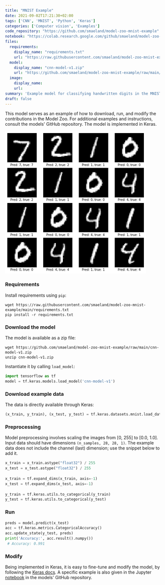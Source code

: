 ```yaml
---
title: "MNIST Example"
date: 2021-09-02T17:21:30+02:00
tags: ['CNN', 'MNIST', 'Python', 'Keras']
categories: ['Computer vision', 'Examples']
code_repository: "https://github.com/smaeland/model-zoo-mnist-example"
notebook: "https://colab.research.google.com/github/smaeland/model-zoo-mnist-example/blob/main/notebook.ipynb"
files:
  requirements: 
    display_name: "requirements.txt"
    url: "https://raw.githubusercontent.com/smaeland/model-zoo-mnist-example/main/requirements.txt"
  model: 
    display_name: "cnn-model-v1.zip"
    url: "https://github.com/smaeland/model-zoo-mnist-example/raw/main/cnn-model-v1.zip"
  image:
    display_name:
    url:
summary: 'Example model for classifying handwritten digits in the MNIST dataset.'
draft: false
---
```


This model serves as an example of how to download, run, and modify the
contributions in the Model Zoo. For additional examples and instructions,
consult the models' GitHub repository. The model is implemented in Keras.

![MNIST digits](mnist-digits.png "MNIST digits")

### Requirements

Install requirements using `pip`:


```shell
wget https://raw.githubusercontent.com/smaeland/model-zoo-mnist-example/main/requirements.txt
pip install -r requirements.txt
```

### Download the model

The model is available as a zip file:

```shell
wget https://github.com/smaeland/model-zoo-mnist-example/raw/main/cnn-model-v1.zip
unzip cnn-model-v1.zip
```

Instantiate it by calling `load_model`:
```python
import tensorflow as tf
model = tf.keras.models.load_model('cnn-model-v1')
```

### Download example data

The data is directly available through Keras:
```python
(x_train, y_train), (x_test, y_test) = tf.keras.datasets.mnist.load_data()
```

### Preprocessing

Model preprocessing involves scaling the images from [0, 255] to [0.0, 1.0].
Input data should have dimensions `(n_samples, 28, 28, 1)`. The example data
does not include the channel (last) dimension; use the snippet below to add it.

```python
x_train = x_train.astype("float32") / 255
x_test = x_test.astype("float32") / 255

x_train = tf.expand_dims(x_train, axis=-1)
x_test = tf.expand_dims(x_test, axis=-1)

y_train = tf.keras.utils.to_categorical(y_train)
y_test = tf.keras.utils.to_categorical(y_test)
```

### Run

```python
preds = model.predict(x_test)
acc = tf.keras.metrics.CategoricalAccuracy()
acc.update_state(y_test, preds)
print('Accuracy:', acc.result().numpy())
 # Accuracy: 0.991
```


### Modify

Being implemented in Keras, it is easy to fine-tune and modify the model, by
following the [Keras docs](https://keras.io/guides/transfer_learning/). A
specific example is also given in the Jupyter [notebook](https://github.com/smaeland/model-zoo-mnist-example/blob/main/run_model.ipynb)
in the models' GitHub repository.



